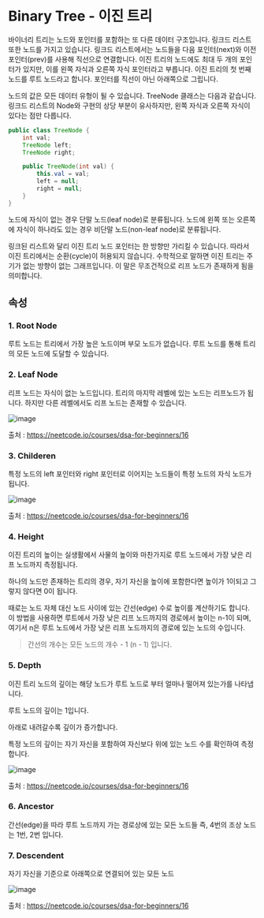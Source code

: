 # Binary Tree - 이진 트리

바이너리 트리는 노드와 포인터를 포함하는 또 다른 데이터 구조입니다.
링크드 리스트 또한 노드를 가지고 있습니다.
링크드 리스트에서는 노드들을 다음 포인터(next)와 이전 포인터(prev)를 사용해 직선으로 연결합니다.
이진 트리의 노드에도 최대 두 개의 포인터가 있지만, 이를 왼쪽 자식과 오른쪽 자식 포인터라고 부릅니다.
이진 트리의 첫 번째 노드를 루트 노드라고 합니다. 포인터를 직선이 아닌 아래쪽으로 그립니다.

노드의 값은 모든 데이터 유형이 될 수 있습니다. TreeNode 클래스는 다음과 같습니다.
링크드 리스트의 Node와 구현의 상당 부분이 유사하지만, 왼쪽 자식과 오른쪽 자식이 있다는 점만 다릅니다.

```java
public class TreeNode {
    int val;
    TreeNode left;
    TreeNode right;

    public TreeNode(int val) {
        this.val = val; 
        left = null;
        right = null; 
    }
}
```

노드에 자식이 없는 경우 단말 노드(leaf node)로 분류됩니다. 노드에 왼쪽 또는 오른쪽에 자식이 하나라도 있는 경우 비단말 노드(non-leaf node)로 분류됩니다.

링크된 리스트와 달리 이진 트리 노드 포인터는 한 방향만 가리킬 수 있습니다.
따라서 이진 트리에서는 순환(cycle)이 허용되지 않습니다.
수학적으로 말하면 이진 트리는 주기가 없는 방향이 없는 그래프입니다.
이 말은 무조건적으로 리프 노드가 존재하게 됨을 의미합니다.

## 속성

### 1. Root Node

루트 노드는 트리에서 가장 높은 노드이며 부모 노드가 없습니다. 루트 노드를 통해 트리의 모든 노드에 도달할 수 있습니다.

### 2. Leaf Node

리프 노드는 자식이 없는 노드입니다. 트리의 마지막 레벨에 있는 노드는 리프노드가 됩니다.
하지만 다른 레벨에서도 리프 노드는 존재할 수 있습니다.

![image](https://github.com/hwibaski/java-problem-solving/assets/85930725/40c8bdf1-a85e-4193-b5eb-2a1e569194ff)


출처 : https://neetcode.io/courses/dsa-for-beginners/16

### 3. Childeren

특정 노드의 left 포인터와 right 포인터로 이어지는 노드들이 특정 노드의 자식 노드가 됩니다.

![image](https://github.com/hwibaski/java-problem-solving/assets/85930725/b4d75c98-95c1-4b7b-9a43-67bca0a35086)


출처 : https://neetcode.io/courses/dsa-for-beginners/16

### 4. Height

이진 트리의 높이는 실생활에서 사물의 높이와 마찬가지로 루트 노드에서 가장 낮은 리프 노드까지 측정됩니다.

하나의 노드만 존재하는 트리의 경우, 자기 자신을 높이에 포함한다면 높이가 1이되고 그렇지 않다면 0이 됩니다.

때로는 노드 자체 대신 노드 사이에 있는 간선(edge) 수로 높이를 계산하기도 합니다.
이 방법을 사용하면 루트에서 가장 낮은 리프 노드까지의 경로에서 높이는 n-1이 되며, 여기서 n은 루트 노드에서 가장 낮은 리프 노드까지의 경로에 있는 노드의 수입니다.

> 간선의 개수는 모든 노드의 개수 - 1 (n - 1) 입니다.

### 5. Depth

이진 트리 노드의 깊이는 해당 노드가 루트 노드로 부터 얼마나 떨어져 있는가를 나타냅니다.

루트 노드의 깊이는 1입니다.

아래로 내려갈수록 깊이가 증가합니다.

특정 노드의 깊이는 자기 자신을 포함하여 자신보다 위에 있는 노드 수를 확인하여 측정합니다.

![image](https://github.com/hwibaski/java-problem-solving/assets/85930725/a1a833ae-7652-4e24-b6a7-2032ebf45e2d)


출처 : https://neetcode.io/courses/dsa-for-beginners/16

### 6. Ancestor

간선(edge)을 따라 루트 노드까지 가는 경로상에 있는 모든 노드들
즉, 4번의 조상 노드는 1번, 2번 입니다.

### 7. Descendent

자기 자신을 기준으로 아래쪽으로 연결되어 있는 모든 노드

![image](https://github.com/hwibaski/java-problem-solving/assets/85930725/71aa2a78-39d3-44c5-accf-d97f25b0ee37)


출처 : https://neetcode.io/courses/dsa-for-beginners/16
